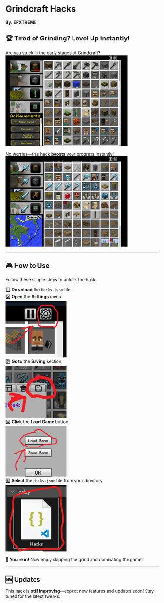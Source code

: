 # Grindcraft Hacks  
**By: ERXTREME**  

## 🏆 Tired of Grinding? Level Up Instantly!  
Are you stuck in the early stages of Grindcraft?  
<img src="IMGS/Screenshot%202025-05-21%20100214.png" width="400">  

No worries—this hack **boosts** your progress instantly!  
<img src="IMGS/Screenshot%202025-05-21%20135805.png" width="400">  

---

## 🎮 How to Use  
Follow these simple steps to unlock the hack:  

1️⃣ **Download** the `Hacks.json` file.  
2️⃣ **Open** the **Settings** menu.  
   <img src="IMGS/Screenshot%202025-05-21%20135348.png" width="200">  
3️⃣ **Go to** the **Saving** section.  
   <img src="IMGS/Screenshot%202025-05-21%20135827.png" width="200">  
4️⃣ **Click** the **Load Game** button.  
   <img src="IMGS/Screenshot%202025-05-21%20135902.png" width="200">  
5️⃣ **Select** the `Hacks.json` file from your directory.  
   <img src="IMGS/Screenshot%202025-05-21%20135956.png" width="200">  

🚀 **You’re in!** Now enjoy skipping the grind and dominating the game!  

---

## 🆕 Updates  
This hack is **still improving**—expect new features and updates soon! Stay tuned for the latest tweaks.  
